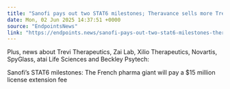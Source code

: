 ```yaml
---
title: "Sanofi pays out two STAT6 milestones; Theravance sells more Trelegy royalties"
date: Mon, 02 Jun 2025 14:37:51 +0000
source: "EndpointsNews"
link: "https://endpoints.news/sanofi-pays-out-two-stat6-milestones-theravance-sells-more-trelegy-royalties/"
---
```


Plus, news about Trevi Therapeutics, Zai Lab, Xilio Therapeutics, Novartis, SpyGlass, atai Life Sciences and Beckley Psytech:

 Sanofi’s STAT6 milestones: The French pharma giant will pay a $15 million license extension fee